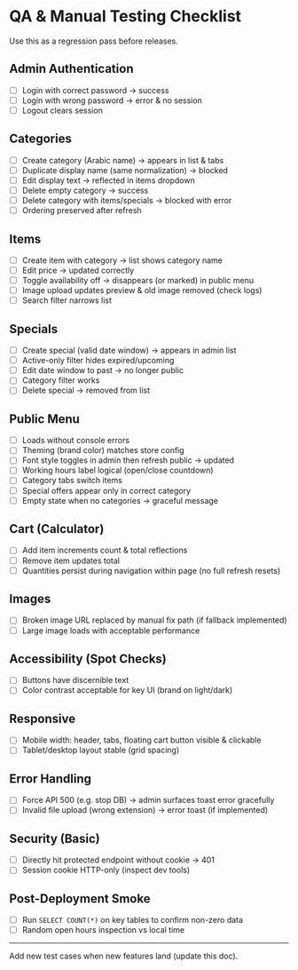 # QA & Manual Testing Checklist

Use this as a regression pass before releases.

## Admin Authentication
- [ ] Login with correct password → success
- [ ] Login with wrong password → error & no session
- [ ] Logout clears session

## Categories
- [ ] Create category (Arabic name) → appears in list & tabs
- [ ] Duplicate display name (same normalization) → blocked
- [ ] Edit display text → reflected in items dropdown
- [ ] Delete empty category → success
- [ ] Delete category with items/specials → blocked with error
- [ ] Ordering preserved after refresh

## Items
- [ ] Create item with category → list shows category name
- [ ] Edit price → updated correctly
- [ ] Toggle availability off → disappears (or marked) in public menu
- [ ] Image upload updates preview & old image removed (check logs)
- [ ] Search filter narrows list

## Specials
- [ ] Create special (valid date window) → appears in admin list
- [ ] Active-only filter hides expired/upcoming
- [ ] Edit date window to past → no longer public
- [ ] Category filter works
- [ ] Delete special → removed from list

## Public Menu
- [ ] Loads without console errors
- [ ] Theming (brand color) matches store config
- [ ] Font style toggles in admin then refresh public → updated
- [ ] Working hours label logical (open/close countdown)
- [ ] Category tabs switch items
- [ ] Special offers appear only in correct category
- [ ] Empty state when no categories → graceful message

## Cart (Calculator)
- [ ] Add item increments count & total reflections
- [ ] Remove item updates total
- [ ] Quantities persist during navigation within page (no full refresh resets)

## Images
- [ ] Broken image URL replaced by manual fix path (if fallback implemented)
- [ ] Large image loads with acceptable performance

## Accessibility (Spot Checks)
- [ ] Buttons have discernible text
- [ ] Color contrast acceptable for key UI (brand on light/dark)

## Responsive
- [ ] Mobile width: header, tabs, floating cart button visible & clickable
- [ ] Tablet/desktop layout stable (grid spacing)

## Error Handling
- [ ] Force API 500 (e.g. stop DB) → admin surfaces toast error gracefully
- [ ] Invalid file upload (wrong extension) → error toast (if implemented)

## Security (Basic)
- [ ] Directly hit protected endpoint without cookie → 401
- [ ] Session cookie HTTP-only (inspect dev tools)

## Post-Deployment Smoke
- [ ] Run `SELECT COUNT(*)` on key tables to confirm non-zero data
- [ ] Random open hours inspection vs local time

---
Add new test cases when new features land (update this doc).
